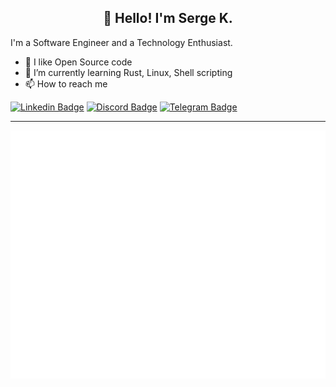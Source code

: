 <h2 align="center">👋 Hello! I'm Serge K.</h2>

I'm a Software Engineer and a Technology Enthusiast.

- 🔭 I like Open Source code
- 🌱 I’m currently learning Rust, Linux, Shell scripting
- 📫 How to reach me 

[![Linkedin Badge](https://img.shields.io/badge/-phnx47-0072b1?style=flat&logo=Linkedin&logoColor=white)](https://www.linkedin.com/in/phnx47/ "Connect on LinkedIn")
[![Discord Badge](https://img.shields.io/badge/-phnx47-0072b1?style=flat&logo=Keybase&logoColor=white)](https://keybase.io/phnx47 "Contact on Keybase")
[![Telegram Badge](https://img.shields.io/badge/-phnx47-grey?style=flat&logo=Telegram&logoColor=white)](https://t.me/phnx47 "Contact on Telegram")

-------
![Metrics](https://github.com/phnx47/phnx47/blob/master/github-metrics.svg)